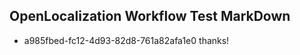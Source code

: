 ## OpenLocalization Workflow Test MarkDown
* a985fbed-fc12-4d93-82d8-761a82afa1e0 thanks!

<!--HONumber=Jul16_HO3-->


